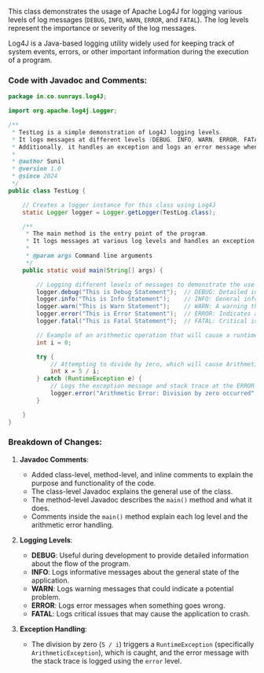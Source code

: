 This class demonstrates the usage of Apache Log4J for logging various levels of log messages (`DEBUG`, `INFO`, `WARN`, `ERROR`, and `FATAL`). The log levels represent the importance or severity of the log messages.

Log4J is a Java-based logging utility widely used for keeping track of system events, errors, or other important information during the execution of a program.

### Code with Javadoc and Comments:
```java
package in.co.sunrays.log4J;

import org.apache.log4j.Logger;

/**
 * TestLog is a simple demonstration of Log4J logging levels.
 * It logs messages at different levels (DEBUG, INFO, WARN, ERROR, FATAL).
 * Additionally, it handles an exception and logs an error message when an arithmetic error occurs.
 * 
 * @author Sunil
 * @version 1.0
 * @since 2024
 */
public class TestLog {

    // Creates a logger instance for this class using Log4J
    static Logger logger = Logger.getLogger(TestLog.class);

    /**
     * The main method is the entry point of the program.
     * It logs messages at various log levels and handles an exception.
     * 
     * @param args Command line arguments
     */
    public static void main(String[] args) {

        // Logging different levels of messages to demonstrate the use of Log4J
        logger.debug("This is Debug Statement");  // DEBUG: Detailed information, typically useful during development
        logger.info("This is Info Statement");    // INFO: General information about the application's running status
        logger.warn("This is Warn Statement");    // WARN: A warning that something may cause problems later
        logger.error("This is Error Statement");  // ERROR: Indicates a serious issue that needs attention
        logger.fatal("This is Fatal Statement");  // FATAL: Critical issue that may cause the application to crash

        // Example of an arithmetic operation that will cause a runtime exception
        int i = 0;

        try {
            // Attempting to divide by zero, which will cause ArithmeticException
            int x = 5 / i;
        } catch (RuntimeException e) {
            // Logs the exception message and stack trace at the ERROR level
            logger.error("Arithmetic Error: Division by zero occurred", e);
        }

    }
}
```

### Breakdown of Changes:

1. **Javadoc Comments**:
   - Added class-level, method-level, and inline comments to explain the purpose and functionality of the code.
   - The class-level Javadoc explains the general use of the class.
   - The method-level Javadoc describes the `main()` method and what it does.
   - Comments inside the `main()` method explain each log level and the arithmetic error handling.

2. **Logging Levels**:
   - **DEBUG**: Useful during development to provide detailed information about the flow of the program.
   - **INFO**: Logs informative messages about the general state of the application.
   - **WARN**: Logs warning messages that could indicate a potential problem.
   - **ERROR**: Logs error messages when something goes wrong.
   - **FATAL**: Logs critical issues that may cause the application to crash.

3. **Exception Handling**:
   - The division by zero (`5 / i`) triggers a `RuntimeException` (specifically `ArithmeticException`), which is caught, and the error message with the stack trace is logged using the `error` level.
